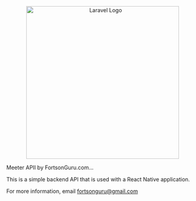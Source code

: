 <p align="center"><a href="https://laravel.com" target="_blank"><img src="https://fortson-images.s3.amazonaws.com/meeter/meeter-square.svg" width="400" alt="Laravel Logo"></a></p>

Meeter APII by FortsonGuru.com...

This is a simple backend API that is used with a React Native application.

For more information, email fortsonguru@gmail.com
